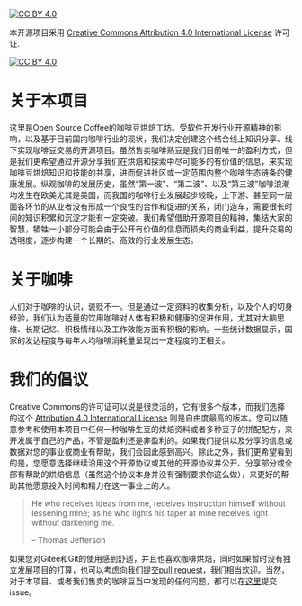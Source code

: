 
[![CC BY 4.0][cc-by-shield]][cc-by]

本开源项目采用 [Creative Commons Attribution 4.0 International License][cc-by] 许可证.

[![CC BY 4.0][cc-by-image]][cc-by]

# 关于本项目
这里是Open Source Coffee的咖啡豆烘焙工坊。受软件开发行业开源精神的影响，以及基于目前国内咖啡行业的现状，我们决定创建这个结合线上知识分享、线下实现咖啡豆交易的开源项目。虽然售卖咖啡熟豆是我们目前唯一的盈利方式，但是我们更希望通过开源分享我们在烘焙和探索中尽可能多的有价值的信息，来实现咖啡豆烘焙知识和技能的共享，进而促进社区或一定范围内整个咖啡生态链条的健康发展。纵观咖啡的发展历史，虽然“第一波”、“第二波”、以及“第三波”咖啡浪潮均发生在欧美尤其是美国，而我国的咖啡行业发展起步较晚，上下游、甚至同一层面各环节的从业者没有形成一个良性的合作和促进的关系，闭门造车，需要很长时间的知识积累和沉淀才能有一定突破。我们希望借助开源项目的精神，集结大家的智慧，牺牲一小部分可能会由于公开有价值的信息而损失的商业利益，提升交易的透明度，逐步构建一个长期的、高效的行业发展生态。

# 关于咖啡
人们对于咖啡的认识，褒贬不一。但是通过一定资料的收集分析，以及个人的切身经验，我们认为适量的饮用咖啡对人体有积极和健康的促进作用，尤其对大脑思维、长期记忆、积极情绪以及工作效能方面有积极的影响。一些统计数据显示，国家的发达程度与每年人均咖啡消耗量呈现出一定程度的正相关。

# 我们的倡议
Creative Commons的许可证可以说是很灵活的，它有很多个版本，而我们选择的这个 [Attribution 4.0 International License][cc-by] 则是自由度最高的版本。您可以随意参考和使用本项目中任何一种咖啡生豆的烘焙资料或者多种豆子的拼配配方，来开发属于自己的产品，不管是盈利还是非盈利的。如果我们提供以及分享的信息或数据对您的事业或商业有帮助，我们会因此感到高兴。除此之外，我们更希望看到的是，您愿意选择继续沿用这个开源协议或其他的开源协议并公开、分享部分或全部有帮助的烘焙信息（虽然这个协议本身并没有强制要求你这么做），来更好的帮助其他愿意投入时间和精力在这一事业上的人。

> He who receives ideas from me, receives instruction himself without lessening mine; as he who lights his taper at mine receives light without darkening me.
>
> – Thomas Jefferson

如果您对Gitee和Git的使用感到舒适，并且也喜欢咖啡烘焙，同时如果暂时没有独立发展项目的打算，也可以考虑向我们[提交pull request](https://gitee.com/os_coffee/roastery/pulls)，我们相当欢迎。当然，对于本项目、或者我们售卖的咖啡豆当中发现的任何问题，都可以在[这里](https://gitee.com/os_coffee/roastery/issues)提交issue。


[cc-by]: https://creativecommons.org/licenses/by/4.0/deed.zh
[cc-by-image]: https://i.creativecommons.org/l/by/4.0/88x31.png
[cc-by-shield]: https://img.shields.io/badge/License-CC%20BY%204.0-lightgrey.svg
